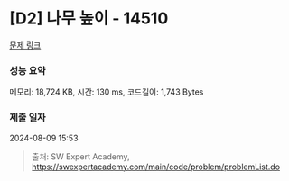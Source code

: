 # [D2] 나무 높이 - 14510 

[문제 링크](https://swexpertacademy.com/main/code/problem/problemDetail.do?contestProbId=AYFofW8qpXYDFAR4) 

### 성능 요약

메모리: 18,724 KB, 시간: 130 ms, 코드길이: 1,743 Bytes

### 제출 일자

2024-08-09 15:53



> 출처: SW Expert Academy, https://swexpertacademy.com/main/code/problem/problemList.do